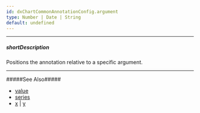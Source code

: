```yaml
---
id: dxChartCommonAnnotationConfig.argument
type: Number | Date | String
default: undefined
---
```

---
##### shortDescription
Positions the annotation relative to a specific argument.

---
#####See Also#####
- [value](/api-reference/20%20Data%20Visualization%20Widgets/dxChart/1%20Configuration/commonAnnotationSettings/value.md '/Documentation/ApiReference/Data_Visualization_Widgets/dxChart/Configuration/annotations/#value')
- [series](/api-reference/20%20Data%20Visualization%20Widgets/dxChart/1%20Configuration/commonAnnotationSettings/series.md '/Documentation/ApiReference/Data_Visualization_Widgets/dxChart/Configuration/annotations/#series')
- [x](/api-reference/20%20Data%20Visualization%20Widgets/dxChart/1%20Configuration/commonAnnotationSettings/x.md '/Documentation/ApiReference/Data_Visualization_Widgets/dxChart/Configuration/annotations/#x') | [y](/api-reference/20%20Data%20Visualization%20Widgets/dxChart/1%20Configuration/commonAnnotationSettings/y.md '/Documentation/ApiReference/Data_Visualization_Widgets/dxChart/Configuration/annotations/#y')
